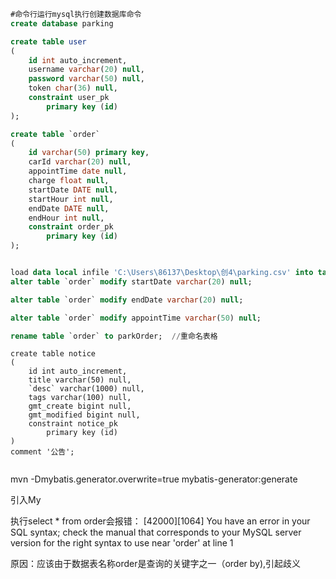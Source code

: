 ``` sql
#命令行运行mysql执行创建数据库命令
create database parking

create table user
(
	id int auto_increment,
	username varchar(20) null,
	password varchar(50) null,
	token char(36) null,
	constraint user_pk
		primary key (id)
);

create table `order`
(
	id varchar(50) primary key,
	carId varchar(20) null,
	appointTime date null,
	charge float null,
	startDate DATE null,
	startHour int null,
	endDate DATE null,
	endHour int null,
	constraint order_pk
		primary key (id)
);


load data local infile 'C:\Users\86137\Desktop\创4\parking.csv' into table order fields terminated by ',';
alter table `order` modify startDate varchar(20) null;

alter table `order` modify endDate varchar(20) null;

alter table `order` modify appointTime varchar(50) null;

rename table `order` to parkOrder;  //重命名表格


```


``` 公告
create table notice
(
	id int auto_increment,
	title varchar(50) null,
	`desc` varchar(1000) null,
	tags varchar(100) null,
	gmt_create bigint null,
	gmt_modified bigint null,
	constraint notice_pk
		primary key (id)
)
comment '公告';


```
mvn -Dmybatis.generator.overwrite=true mybatis-generator:generate


引入My

执行select * from order会报错：
[42000][1064] You have an error in your SQL syntax; check the manual that corresponds to your MySQL server version for the right syntax to use near 'order' at line 1

原因：应该由于数据表名称order是查询的关键字之一（order by),引起歧义
